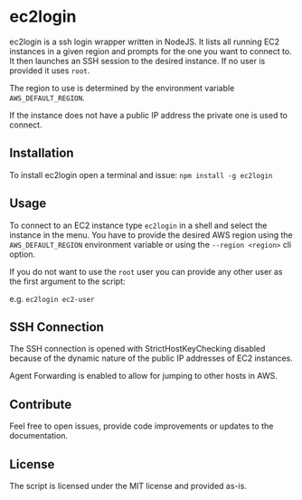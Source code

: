 # ec2login

ec2login is a ssh login wrapper written in NodeJS. It lists all running EC2 
instances in a given region and prompts for the one you want to connect to.
It then launches an SSH session to the desired instance. If no user is provided it uses `root`.

The region to use is determined by the environment variable `AWS_DEFAULT_REGION`.

If the instance does not have a public IP address the private one is used to connect.

## Installation

To install ec2login open a terminal and issue: `npm install -g ec2login`

## Usage

To connect to an EC2 instance type `ec2login` in a shell and select the instance in the menu. 
You have to provide the desired AWS region using the `AWS_DEFAULT_REGION` environment variable 
or using the `--region <region>` cli option.

If you do not want to use the `root` user you can provide any other user as the first argument to the script:

e.g. `ec2login ec2-user`

## SSH Connection

The SSH connection is opened with StrictHostKeyChecking disabled because of the dynamic nature of the 
public IP addresses of EC2 instances.

Agent Forwarding is enabled to allow for jumping to other hosts in AWS.

## Contribute

Feel free to open issues, provide code improvements or updates to the documentation.

## License

The script is licensed under the MIT license and provided as-is.

